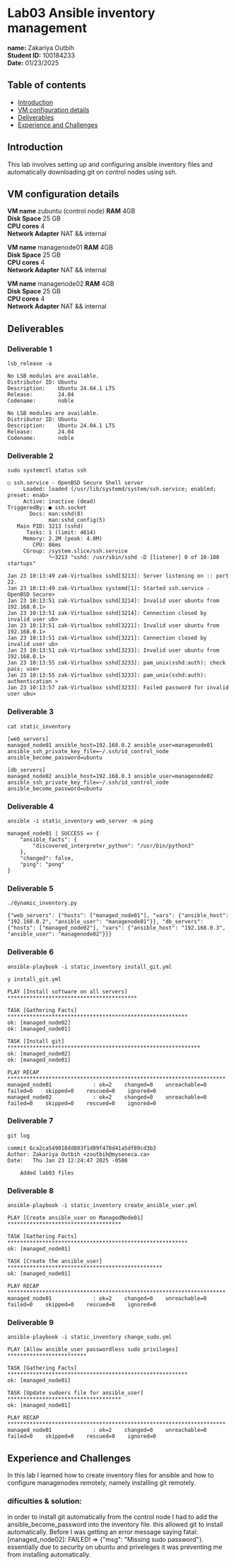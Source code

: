 # Lab03 Ansible inventory management
**name:** Zakariya Outbih   
**Student ID:** 100184233  
**Date:** 01/23/2025

## Table of contents
- [Introduction](##Introduction)  
- [VM configuration details](##VM-Configuration-Details)
- [Deliverables](##Deliverables)
- [Experience and Challenges](##Experience-and-Challenges)


## Introduction

This lab involves setting up and configuring ansible inventory files and automatically downloading git on control nodes using ssh.


## VM configuration details

**VM name** zubuntu (control node)
**RAM** 4GB   
**Disk Space** 25 GB   
**CPU cores** 4  
**Network Adapter** NAT && internal

**VM name** managenode01 
**RAM** 4GB   
**Disk Space** 25 GB   
**CPU cores** 4  
**Network Adapter** NAT && internal

**VM name** managenode02 
**RAM** 4GB   
**Disk Space** 25 GB   
**CPU cores** 4  
**Network Adapter** NAT && internal

## Deliverables

### Deliverable 1
``` lsb_release -a ```

```
No LSB modules are available.
Distributor ID: Ubuntu
Description:    Ubuntu 24.04.1 LTS
Release:        24.04
Codename:       noble

No LSB modules are available.
Distributor ID: Ubuntu
Description:    Ubuntu 24.04.1 LTS
Release:        24.04
Codename:       noble
```

### Deliverable 2

``` sudo systemctl status ssh ```
```
○ ssh.service - OpenBSD Secure Shell server
     Loaded: loaded (/usr/lib/systemd/system/ssh.service; enabled; preset: enab>
     Active: inactive (dead)
TriggeredBy: ● ssh.socket
       Docs: man:sshd(8)
             man:sshd_config(5)
   Main PID: 3213 (sshd)
      Tasks: 1 (limit: 4614)
     Memory: 2.2M (peak: 4.0M)
        CPU: 86ms
     CGroup: /system.slice/ssh.service
             └─3213 "sshd: /usr/sbin/sshd -D [listener] 0 of 10-100 startups"

Jan 23 10:13:49 zak-Virtualbox sshd[3213]: Server listening on :: port 22.
Jan 23 10:13:49 zak-Virtualbox systemd[1]: Started ssh.service - OpenBSD Secure>
Jan 23 10:13:51 zak-Virtualbox sshd[3214]: Invalid user ubuntu from 192.168.0.1>
Jan 23 10:13:51 zak-Virtualbox sshd[3214]: Connection closed by invalid user ub>
Jan 23 10:13:51 zak-Virtualbox sshd[3221]: Invalid user ubuntu from 192.168.0.1>
Jan 23 10:13:51 zak-Virtualbox sshd[3221]: Connection closed by invalid user ub>
Jan 23 10:13:51 zak-Virtualbox sshd[3233]: Invalid user ubuntu from 192.168.0.1>
Jan 23 10:13:55 zak-Virtualbox sshd[3233]: pam_unix(sshd:auth): check pass; use>
Jan 23 10:13:55 zak-Virtualbox sshd[3233]: pam_unix(sshd:auth): authentication >
Jan 23 10:13:57 zak-Virtualbox sshd[3233]: Failed password for invalid user ubu> 
```
### Deliverable 3

``` cat static_inventory ```

```
[web_servers]
managed_node01 ansible_host=192.168.0.2 ansible_user=managenode01 ansible_ssh_private_key_file=~/.ssh/id_control_node ansible_become_password=ubuntu

[db_servers]
managed_node02 ansible_host=192.168.0.3 ansible_user=managenode02 ansible_ssh_private_key_file=~/.ssh/id_control_node ansible_become_password=ubuntu
```

### Deliverable 4

``` ansible -i static_inventory web_server -m ping ```

```
managed_node01 | SUCCESS => {
    "ansible_facts": {
        "discovered_interpreter_python": "/usr/bin/python3"
    },
    "changed": false,
    "ping": "pong"
}
```

### Deliverable 5
``` ./dynamic_inventory.py ```



```
{"web_servers": {"hosts": ["managed_node01"], "vars": {"ansible_host": "192.168.0.2", "ansible_user": "managenode01"}}, "db_servers": {"hosts": ["managed_node02"], "vars": {"ansible_host": "192.168.0.3", "ansible_user": "managenode02"}}}
```

### Deliverable 6

``` ansible-playbook -i static_inventory install_git.yml ```

```
y install_git.yml

PLAY [Install software on all servers] *****************************************

TASK [Gathering Facts] *********************************************************
ok: [managed_node02]
ok: [managed_node01]

TASK [Install git] *************************************************************
ok: [managed_node02]
ok: [managed_node01]

PLAY RECAP *********************************************************************
managed_node01             : ok=2    changed=0    unreachable=0    failed=0    skipped=0    rescued=0    ignored=0   
managed_node02             : ok=2    changed=0    unreachable=0    failed=0    skipped=0    rescued=0    ignored=0 
```

### Deliverable 7

``` git log ```

```
commit 6ca2ca549018dd883f1d89f478d41a5df89cd3b3
Author: Zakariya Outbih <zoutbih@myseneca.ca>
Date:   Thu Jan 23 12:24:47 2025 -0500

    Added lab03 files
```

### Deliverable 8

``` ansible-playbook -i static_inventory create_ansible_user.yml ```

```
PLAY [Create ansible_user on ManagedNode01] ************************************

TASK [Gathering Facts] *********************************************************
ok: [managed_node01]

TASK [Create the ansible_user] *************************************************
ok: [managed_node01]

PLAY RECAP *********************************************************************
managed_node01             : ok=2    changed=0    unreachable=0    failed=0    skipped=0    rescued=0    ignored=0
```

### Deliverable 9

``` ansible-playbook -i static_inventory change_sudo.yml ```

```
PLAY [Allow ansible_user passwordless sudo privileges] *************************

TASK [Gathering Facts] *********************************************************
ok: [managed_node01]

TASK [Update sudoers file for ansible_user] ************************************
ok: [managed_node01]

PLAY RECAP *********************************************************************
managed_node01             : ok=2    changed=0    unreachable=0    failed=0    skipped=0    rescued=0    ignored=0
```




## Experience and Challenges

In this lab I learned how to create inventory files for ansible and how to configure managenodes remotely, namely installing git remotely.

### dificulties & solution:

in order to install git automatically from the control node I had to add the 
ansible_become_password into the inventory file. this allowed git to install automatically. Before I was getting an error message saying fatal: [managed_node02]: FAILED! => {"msg": "Missing sudo password"}. essentially due to security on ubuntu and priveleges it was preventing me from installing automatically.

